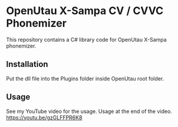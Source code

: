 # OpenUtau X-Sampa CV / CVVC Phonemizer
This repository contains a C# library code for OpenUtau X-Sampa phonemizer.

## Installation
Put the dll file into the Plugins folder inside OpenUtau root folder.

## Usage
See my YouTube video for the usage.
Usage at the end of the video.
https://youtu.be/gzGLFFPR6K8
